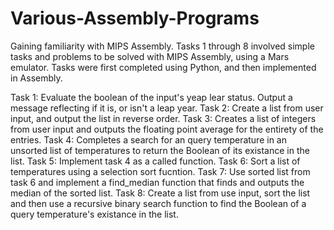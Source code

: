 # Various-Assembly-Programs

Gaining familiarity with MIPS Assembly.
Tasks 1 through 8 involved simple tasks and problems to be solved with MIPS Assembly, using a Mars emulator. Tasks were first completed using 
Python, and then implemented in Assembly.

Task 1: Evaluate the boolean of the input's yeap lear status. Output a message reflecting if it is, or isn't a leap year.
Task 2: Create a list from user input, and output the list in reverse order.
Task 3: Creates a list of integers from user input and outputs the floating point average for the entirety of the entries.
Task 4: Completes a search for an query temperature in an unsorted list of temperatures to return the Boolean of its existance in the list.
Task 5: Implement task 4 as a called function.
Task 6: Sort a list of temperatures using a selection sort fucntion.
Task 7: Use sorted list from task 6 and implement a find_median function that finds and outputs the median of the sorted list.
Task 8: Create a list from use input, sort the list and then use a recursive binary search function to find the Boolean of a 
	query temperature's existance in the list.

